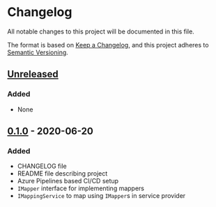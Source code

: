 # Changelog

All notable changes to this project will be documented in this file.

The format is based on [Keep a Changelog](https://keepachangelog.com/en/1.0.0/),
and this project adheres to [Semantic Versioning](https://semver.org/spec/v2.0.0.html).

## [Unreleased]

### Added

- None

## [0.1.0] - 2020-06-20

### Added

- CHANGELOG file
- README file describing project
- Azure Pipelines based CI/CD setup
- `IMapper` interface for implementing mappers
- `IMappingService` to map using `IMapper`s in service provider

[unreleased]: https://github.com/SorenA/lightops-mapping/compare/0.1.0...develop
[0.1.0]: https://github.com/SorenA/lightops-mapping/tree/0.1.0

